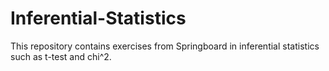 # Inferential-Statistics
This repository contains exercises from Springboard in inferential statistics such as t-test and chi^2.
